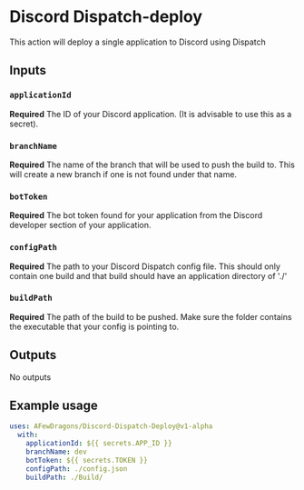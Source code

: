 # Discord Dispatch-deploy

This action will deploy a single application to Discord using Dispatch

## Inputs

### `applicationId`

**Required** The ID of your Discord application. (It is advisable to use this as a secret).

### `branchName`

**Required** The name of the branch that will be used to push the build to. This will create a new branch if one is not found under that name.

### `botToken`

**Required** The bot token found for your application from the Discord developer section of your application.

### `configPath`

**Required** The path to your Discord Dispatch config file. This should only contain one build and that build should have an application directory of './'

### `buildPath`

**Required** The path of the build to be pushed. Make sure the folder contains the executable that your config is pointing to.

## Outputs

No outputs

## Example usage

```yaml
uses: AFewDragons/Discord-Dispatch-Deploy@v1-alpha
  with:
    applicationId: ${{ secrets.APP_ID }}
    branchName: dev
    botToken: ${{ secrets.TOKEN }}
    configPath: ./config.json
    buildPath: ./Build/
```
